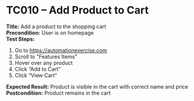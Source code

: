 # TC010 – Add Product to Cart

**Title:** Add a product to the shopping cart  
**Precondition:** User is on homepage  
**Test Steps:**
1. Go to https://automationexercise.com
2. Scroll to "Features Items"
3. Hover over any product
4. Click “Add to Cart”
5. Click “View Cart”

**Expected Result:** Product is visible in the cart with correct name and price  
**Postcondition:** Product remains in the cart
